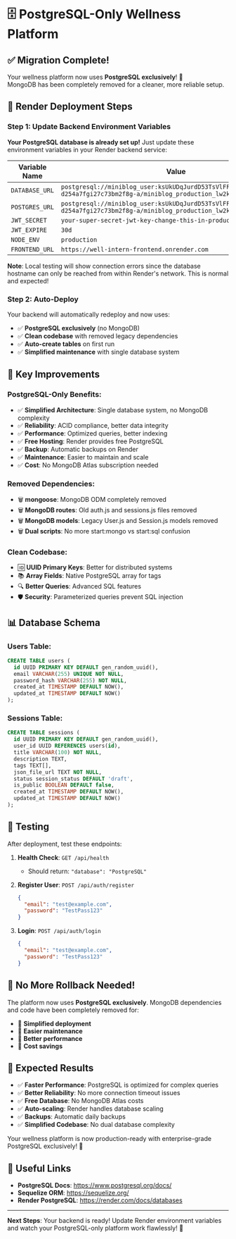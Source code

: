 # 🗄️ PostgreSQL-Only Wellness Platform

## ✅ Migration Complete!

Your wellness platform now uses **PostgreSQL exclusively**! 🎉  
MongoDB has been completely removed for a cleaner, more reliable setup.

## 🚀 Render Deployment Steps

### Step 1: Update Backend Environment Variables

**Your PostgreSQL database is already set up!** Just update these environment variables in your Render backend service:

| Variable Name | Value |
|---------------|--------|
| `DATABASE_URL` | `postgresql://miniblog_user:ksUkUDqJurdD53TsVlFFQsvGeupOOUyQ@dpg-d254a7fgi27c73bm2f8g-a/miniblog_production_lw2k` |
| `POSTGRES_URL` | `postgresql://miniblog_user:ksUkUDqJurdD53TsVlFFQsvGeupOOUyQ@dpg-d254a7fgi27c73bm2f8g-a/miniblog_production_lw2k` |
| `JWT_SECRET` | `your-super-secret-jwt-key-change-this-in-production-2024` |
| `JWT_EXPIRE` | `30d` |
| `NODE_ENV` | `production` |
| `FRONTEND_URL` | `https://well-intern-frontend.onrender.com` |

**Note**: Local testing will show connection errors since the database hostname can only be reached from within Render's network. This is normal and expected!

### Step 2: Auto-Deploy

Your backend will automatically redeploy and now uses:
- ✅ **PostgreSQL exclusively** (no MongoDB)
- ✅ **Clean codebase** with removed legacy dependencies
- ✅ **Auto-create tables** on first run
- ✅ **Simplified maintenance** with single database system

## 🔧 Key Improvements

### **PostgreSQL-Only Benefits:**
- ✅ **Simplified Architecture**: Single database system, no MongoDB complexity
- ✅ **Reliability**: ACID compliance, better data integrity
- ✅ **Performance**: Optimized queries, better indexing
- ✅ **Free Hosting**: Render provides free PostgreSQL
- ✅ **Backup**: Automatic backups on Render
- ✅ **Maintenance**: Easier to maintain and scale
- ✅ **Cost**: No MongoDB Atlas subscription needed

### **Removed Dependencies:**
- 🗑️ **mongoose**: MongoDB ODM completely removed
- 🗑️ **MongoDB routes**: Old auth.js and sessions.js files removed
- 🗑️ **MongoDB models**: Legacy User.js and Session.js models removed
- 🗑️ **Dual scripts**: No more start:mongo vs start:sql confusion

### **Clean Codebase:**
- 🆔 **UUID Primary Keys**: Better for distributed systems
- 📚 **Array Fields**: Native PostgreSQL array for tags
- 🔍 **Better Queries**: Advanced SQL features
- 🛡️ **Security**: Parameterized queries prevent SQL injection

## 📊 Database Schema

### **Users Table:**
```sql
CREATE TABLE users (
  id UUID PRIMARY KEY DEFAULT gen_random_uuid(),
  email VARCHAR(255) UNIQUE NOT NULL,
  password_hash VARCHAR(255) NOT NULL,
  created_at TIMESTAMP DEFAULT NOW(),
  updated_at TIMESTAMP DEFAULT NOW()
);
```

### **Sessions Table:**
```sql
CREATE TABLE sessions (
  id UUID PRIMARY KEY DEFAULT gen_random_uuid(),
  user_id UUID REFERENCES users(id),
  title VARCHAR(100) NOT NULL,
  description TEXT,
  tags TEXT[],
  json_file_url TEXT NOT NULL,
  status session_status DEFAULT 'draft',
  is_public BOOLEAN DEFAULT false,
  created_at TIMESTAMP DEFAULT NOW(),
  updated_at TIMESTAMP DEFAULT NOW()
);
```

## 🧪 Testing

After deployment, test these endpoints:

1. **Health Check**: `GET /api/health`
   - Should return: `"database": "PostgreSQL"`

2. **Register User**: `POST /api/auth/register`
   ```json
   {
     "email": "test@example.com",
     "password": "TestPass123"
   }
   ```

3. **Login**: `POST /api/auth/login`
   ```json
   {
     "email": "test@example.com", 
     "password": "TestPass123"
   }
   ```

## 🔄 No More Rollback Needed!

The platform now uses **PostgreSQL exclusively**. MongoDB dependencies and code have been completely removed for:
- 🎯 **Simplified deployment**
- 🎯 **Easier maintenance** 
- 🎯 **Better performance**
- 🎯 **Cost savings**

## 🎯 Expected Results

- ✅ **Faster Performance**: PostgreSQL is optimized for complex queries
- ✅ **Better Reliability**: No more connection timeout issues
- ✅ **Free Database**: No MongoDB Atlas costs
- ✅ **Auto-scaling**: Render handles database scaling
- ✅ **Backups**: Automatic daily backups
- ✅ **Simplified Codebase**: No dual database complexity

Your wellness platform is now production-ready with enterprise-grade PostgreSQL exclusively! 🚀

## 🔗 Useful Links

- **PostgreSQL Docs**: https://www.postgresql.org/docs/
- **Sequelize ORM**: https://sequelize.org/
- **Render PostgreSQL**: https://render.com/docs/databases

---

**Next Steps**: Your backend is ready! Update Render environment variables and watch your PostgreSQL-only platform work flawlessly! 🎉

